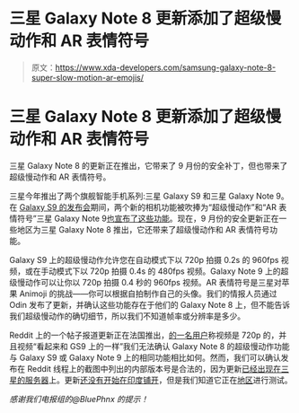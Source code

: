 # 三星 Galaxy Note 8 更新添加了超级慢动作和 AR 表情符号

> 原文：<https://www.xda-developers.com/samsung-galaxy-note-8-super-slow-motion-ar-emojis/>

# 三星 Galaxy Note 8 更新添加了超级慢动作和 AR 表情符号

三星 Galaxy Note 8 的更新正在推出，它带来了 9 月份的安全补丁，但也带来了超级慢动作和 AR 表情符号。

三星今年推出了两个旗舰智能手机系列:三星 Galaxy S9 和三星 Galaxy Note 9。在 [Galaxy S9 的发布会](https://www.xda-developers.com/samsung-galaxy-s9-and-galaxy-s9-are-official-specifications-features-prices-and-availability/)期间，两个新的相机功能被吹捧为“超级慢动作”和“AR 表情符号”三星 Galaxy Note 9[也宣布了这些功能](https://www.xda-developers.com/samsung-galaxy-note-9-specs-pricing-availability-features/)。现在，9 月份的安全更新正在一些地区为三星 Galaxy Note 8 推出，它还带来了超级慢动作和 AR 表情符号功能。

Galaxy S9 上的超级慢动作允许您在自动模式下以 720p 拍摄 0.2s 的 960fps 视频，或在手动模式下以 720p 拍摄 0.4s 的 480fps 视频。Galaxy Note 9 上的超级慢动作可以让你以 720p 拍摄 0.4 秒的 960fps 视频。AR 表情符号是三星对苹果 Animoji 的挑战——你可以根据自拍制作自己的头像。我们的情报人员通过 Odin 发布了更新，并确认这些功能存在于他们的 Galaxy Note 8 上，但不能告诉我们超级慢动作的确切细节，所以我们不知道帧率或分辨率是多少。

Reddit 上的一个帖子报道更新正在法国推出，[的一名用户](https://www.reddit.com/r/GalaxyNote8/comments/9f803d/september_security_update_rolling_out_in_france/e5uyc2c/)称视频是 720p 的，并且视频“看起来和 GS9 上的一样”我们无法确认 Galaxy Note 8 的超级慢动作功能与 Galaxy S9 或 Galaxy Note 9 上的相同功能相比如何。然而，我们可以确认发布在 Reddit 线程上的截图中列出的内部版本号是合法的，因为更新[已经出现在三星的服务器](http://fota-cloud-dn.ospserver.net/firmware/XEF/SM-N950F/version.xml)上。更新[还没有开始在印度铺开](http://fota-cloud-dn.ospserver.net/firmware/INS/SM-N950F/version.xml)，但是我们知道它正在[地区](http://fota-cloud-dn.ospserver.net/firmware/INS/SM-N950F/version.test.xml)进行测试。

*感谢我们电报组的@BluePhnx* *的提示！*